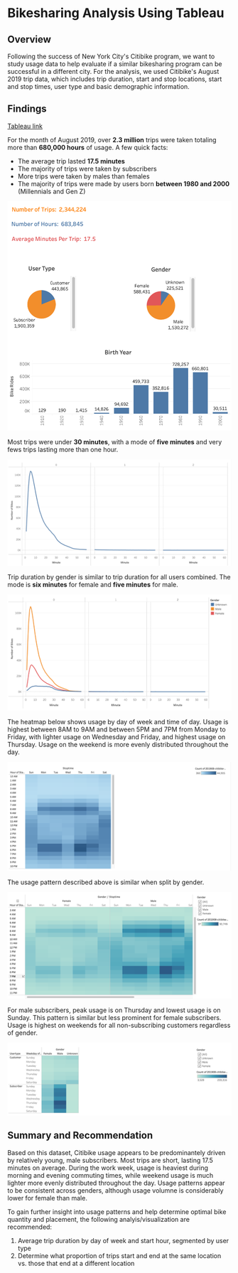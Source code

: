 # Bikesharing Analysis Using Tableau

## Overview

Following the success of New York City's Citibike program, we want to study usage data to help evaluate if a similar bikesharing program can be successful in a different city. For the analysis, we used Citibike's August 2019 trip data, which includes trip duration, start and stop locations, start and stop times, user type and basic demographic information.

## Findings

[Tableau link](https://public.tableau.com/app/profile/kristin.dong/viz/CitiBikeChallenge_16538573940130/NYCCitibike?publish=yes)

For the month of August 2019, over **2.3 million** trips were taken totaling more than **680,000 hours** of usage. A few quick facts:
- The average trip lasted **17.5 minutes**
- The majority of trips were taken by subscribers
- More trips were taken by males than females
- The majority of trips were made by users born **between 1980 and 2000** (Millennials and Gen Z)

![Basic_Data](Basic_Data.png)

Most trips were under **30 minutes**, with a mode of **five minutes** and very fews trips lasting more than one hour.

![Checkout_Times_for_Users](Checkout_Times_for_Users.png)


Trip duration by gender is similar to trip duration for all users combined. The mode is **six minutes** for female and **five minutes** for male.

![Checkout_Times_by_Gender](Checkout_Times_by_Gender.png)


The heatmap below shows usage by day of week and time of day. Usage is highest between 8AM to 9AM and between 5PM and 7PM from Monday to Friday, with lighter usage on Wednesday and Friday, and highest usage on Thursday. Usage on the weekend is more evenly distributed throughout the day. 

![Trips_by_Workday](Trips_by_Workday.png)


The usage pattern described above is similar when split by gender.

![Trips_by_Gender](Trips_by_Gender.png)


For male subscribers, peak usage is on Thursday and lowest usage is on Sunday. This pattern is similar but less prominent for female subscribers. Usage is highest on weekends for all non-subscribing customers regardless of gender.

![Trips_by_User_Type](Trips_by_User_Type.png)



## Summary and Recommendation

Based on this dataset, Citibike usage appears to be predominantely driven by relatively young, male subscribers. Most trips are short, lasting 17.5 minutes on average. During the work week, usage is heaviest during morning and evening commuting times, while weekend usage is much lighter more evenly distributed throughout the day. Usage patterns appear to be consistent across genders, although usage volumne is considerably lower for female than male.

To gain further insight into usage patterns and help determine optimal bike quantity and placement, the following analyis/visualization are recommended:
1. Average trip duration by day of week and start hour, segmented by user type
2. Determine what proportion of trips start and end at the same location vs. those that end at a different location

